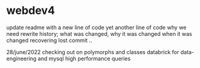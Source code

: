 # webdev4

update readme with a new line of code
yet another line of code
why we need rewrite history;
what was changed, 
why it was changed 
when it was changed
recovering lost commit ..

28/june/2022
checking out on polymorphs  and classes
databrick for data-engineering and mysql high performance queries